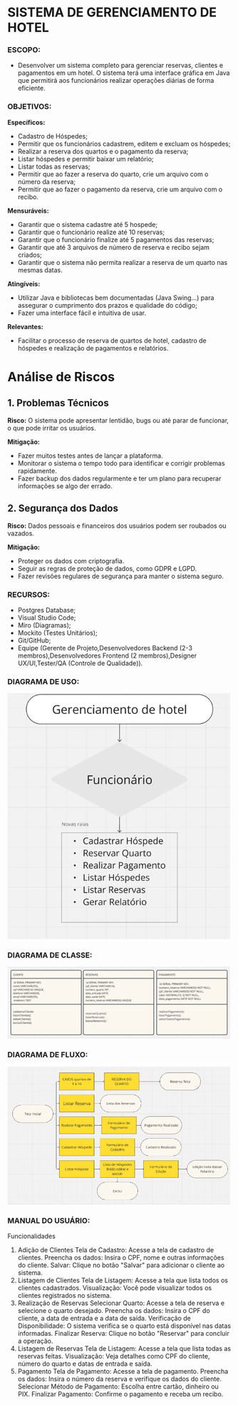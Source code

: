 # SISTEMA DE GERENCIAMENTO DE HOTEL

### ESCOPO:

- Desenvolver um sistema completo para gerenciar reservas, clientes e pagamentos em um hotel. O sistema terá uma interface gráfica em Java que permitirá aos funcionários realizar operações diárias de forma eficiente.

### OBJETIVOS: 
**Específicos:**

- Cadastro de Hóspedes;
- Permitir que os funcionários cadastrem, editem e excluam os hóspedes;
- Realizar a reserva dos quartos e o pagamento da reserva;
- Listar hóspedes e permitir baixar um relatório;
- Listar todas as reservas;
- Permitir que ao fazer a reserva do quarto, crie um arquivo com o número da reserva;
- Permitir que ao fazer o pagamento da reserva, crie um arquivo com o recibo.

**Mensuráveis:**

- Garantir que o sistema cadastre até 5 hospede;
- Garantir que o funcionário realize até 10 reservas;
- Garantir que o funcionário finalize até 5 pagamentos das reservas;
- Garantir que até 3 arquivos de número de reserva e recibo sejam criados;
- Garantir que o sistema não permita realizar a reserva de um quarto nas mesmas datas.

**Atingíveis:**

- Utilizar Java e bibliotecas bem documentadas (Java Swing...) para assegurar o cumprimento dos prazos e qualidade do código;
- Fazer uma interface fácil e intuitiva de usar.

**Relevantes:**

- Facilitar o processo de reserva de quartos de hotel, cadastro de hóspedes e realização de pagamentos e relatórios.

# Análise de Riscos


## 1. Problemas Técnicos
**Risco:** O sistema pode apresentar lentidão, bugs ou até parar de funcionar, o que pode irritar os usuários.

**Mitigação:**
- Fazer muitos testes antes de lançar a plataforma.
- Monitorar o sistema o tempo todo para identificar e corrigir problemas rapidamente.
- Fazer backup dos dados regularmente e ter um plano para recuperar informações se algo der errado.

## 2. Segurança dos Dados
**Risco:** Dados pessoais e financeiros dos usuários podem ser roubados ou vazados.

**Mitigação:**
- Proteger os dados com criptografia.
- Seguir as regras de proteção de dados, como GDPR e LGPD.
- Fazer revisões regulares de segurança para manter o sistema seguro.


### RECURSOS:

- Postgres Database;
- Visual Studio Code;
- Miro (Diagramas);
- Mockito (Testes Unitários);
- Git/GitHub;
- Equipe (Gerente de Projeto,Desenvolvedores Backend (2-3 membros),Desenvolvedores Frontend (2 membros),Designer UX/UI,Tester/QA (Controle de Qualidade)).


### DIAGRAMA DE USO:
<p><img src="img/DiagramaUso.png" width="500px">

### DIAGRAMA DE CLASSE:
<p><img src="img/DiagramaClasse.png" width="500px">

### DIAGRAMA DE FLUXO:

<p><img src="img/DiagramaFluxo.png" width="500px">

### MANUAL DO USUÁRIO:

Funcionalidades
1. Adição de Clientes
Tela de Cadastro: Acesse a tela de cadastro de clientes.
Preencha os dados: Insira o CPF, nome e outras informações do cliente.
Salvar: Clique no botão "Salvar" para adicionar o cliente ao sistema.
2. Listagem de Clientes
Tela de Listagem: Acesse a tela que lista todos os clientes cadastrados.
Visualização: Você pode visualizar todos os clientes registrados no sistema.
3. Realização de Reservas
Selecionar Quarto: Acesse a tela de reserva e selecione o quarto desejado.
Preencha os dados: Insira o CPF do cliente, a data de entrada e a data de saída.
Verificação de Disponibilidade: O sistema verifica se o quarto está disponível nas datas informadas.
Finalizar Reserva: Clique no botão "Reservar" para concluir a operação.
4. Listagem de Reservas
Tela de Listagem: Acesse a tela que lista todas as reservas feitas.
Visualização: Veja detalhes como CPF do cliente, número do quarto e datas de entrada e saída.
5. Pagamento
Tela de Pagamento: Acesse a tela de pagamento.
Preencha os dados: Insira o número da reserva e verifique os dados do cliente.
Selecionar Método de Pagamento: Escolha entre cartão, dinheiro ou PIX.
Finalizar Pagamento: Confirme o pagamento e receba um recibo.